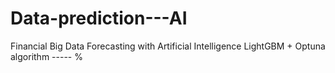 # Data-prediction---AI
Financial Big Data Forecasting with Artificial Intelligence
LightGBM + Optuna algorithm ----- %
